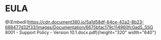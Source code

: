 # EULA

@(Embed)(https://cdn.document360.io/5a1d58df-64ce-42a2-8b23-688477d32f33/Images/Documentation/6675bfac179c114960fc0ad5_SSG 8001 - Support Policy - Version 10.1.docx.pdf){height="320" width="640"}